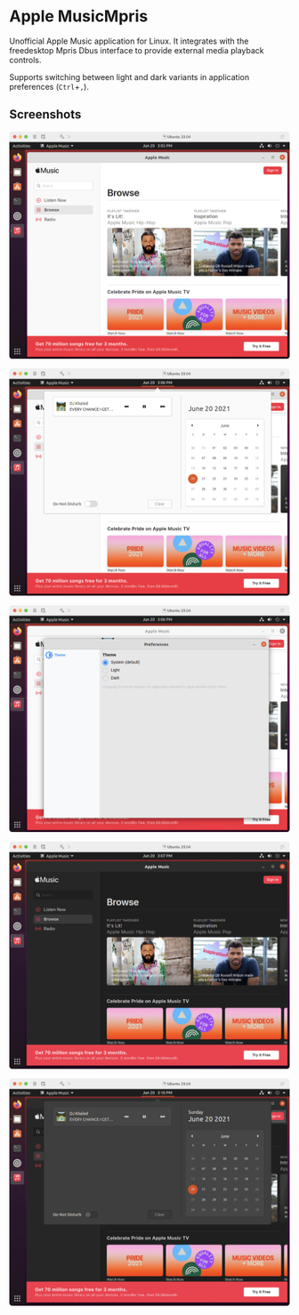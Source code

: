 # Apple MusicMpris

Unofficial Apple Music application for Linux. It integrates with the freedesktop Mpris Dbus interface to provide external media playback controls.

Supports switching between light and dark variants in application preferences (`Ctrl`+`,`).

## Screenshots

![light-application](docs/light-application.png)

![light-notification-controls](docs/light-notification-controls.png)

![light-application-preferences](docs/light-application-preferences.png)

![dark-application](docs/dark-application.png)

![dark-notification-controls](docs/dark-notification-controls.png)
